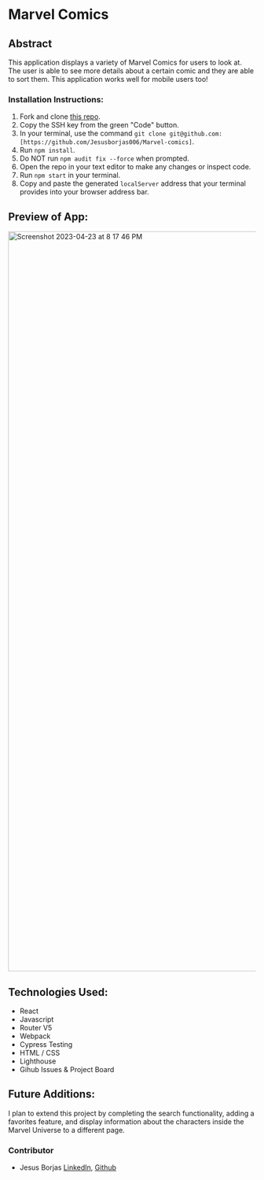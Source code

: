 # Marvel Comics

## Abstract
This application displays a variety of Marvel Comics for users to look at. The user is able to see more details about a certain comic and they are able to sort them. This application works well for mobile users too!

### Installation Instructions:
1. Fork and clone [this repo](https://github.com/Jesusborjas006/Marvel-comics).
1. Copy the SSH key from the green "Code" button.
1. In your terminal, use the command `git clone git@github.com:[https://github.com/Jesusborjas006/Marvel-comics]`.
1. Run `npm install`.
1. Do NOT run `npm audit fix --force` when prompted.
1. Open the repo in your text editor to make any changes or inspect code.
1. Run `npm start` in your terminal.
1. Copy and paste the generated `localServer` address that your terminal provides into your browser address bar.

## Preview of App:
<img width="1504" alt="Screenshot 2023-04-23 at 8 17 46 PM" src="https://user-images.githubusercontent.com/111095858/233879927-66e3deae-a549-4b3b-97f2-4dfac5f9a289.png">

## Technologies Used:

- React 
- Javascript 
- Router V5
- Webpack
- Cypress Testing
- HTML / CSS
- Lighthouse
- Gihub Issues & Project Board

## Future Additions: 
I plan to extend this project by completing the search functionality, adding a favorites feature, and display information about the characters inside the Marvel Universe to a different page. 

### Contributor
- Jesus Borjas [LinkedIn](https://www.linkedin.com/in/jesus-borjas-6589b920a/), [Github](https://github.com/jesusborjas006)



